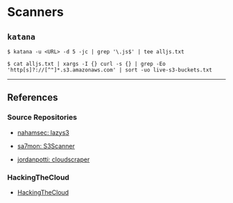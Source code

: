 # Scanners

## `katana`

```
$ katana -u <URL> -d 5 -jc | grep '\.js$' | tee alljs.txt

$ cat alljs.txt | xargs -I {} curl -s {} | grep -Eo 'http[s]?://[^"]*.s3.amazonaws.com' | sort -uo live-s3-buckets.txt
```

---
## References

### Source Repositories

- [nahamsec: lazys3](https://github.com/nahamsec/lazys3)

- [sa7mon: S3Scanner](https://github.com/sa7mon/S3Scanner)

- [jordanpotti: cloudscraper](https://github.com/jordanpotti/cloudscraper)

### HackingTheCloud

- [HackingTheCloud](https://hackingthe.cloud/aws/general-knowledge/aws_organizations_defaults/)